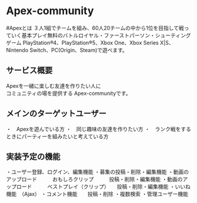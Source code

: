 # Apex-community

#Apexとは
３人1組でチームを組み、60人20チームの中から1位を目指して戦っていく基本プレイ無料のバトルロイヤル・ファーストパーソン・シューティングゲーム
PlayStation®4、PlayStation®5、Xbox One、Xbox Series X|S、Nintendo Switch、PC(Origin、Steam)で遊べます。

## サービス概要
Apexを一緒に楽しむ友達を作りたい人に  
コミュニティの場を提供する
Apex-communityです。

## メインのターゲットユーザー
・　Apexを遊んでいる方
・　同じ趣味の友達を作りたい方
・　ランク戦をするときにパーティーを組みたいと考えている方

## 実装予定の機能
・ユーザー登録、ログイン、編集機能
・募集の投稿・削除・編集機能
・動画のアップロード　　　おもしろクリップ　　　投稿・削除・編集機能 
・動画のアップロード　　　ベストプレイ（クリップ）　　投稿・削除・編集機能
・いいね機能　（Ajax）
・コメント機能　　投稿・削除
・複数検索
・管理ユーザー機能
